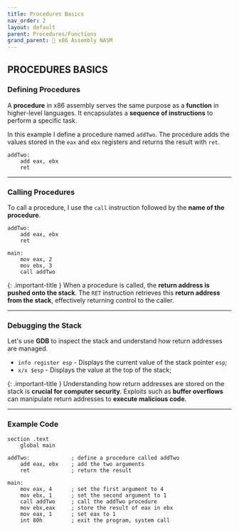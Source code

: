 ```yaml
---
title: Procedures Basics
nav_order: 2
layout: default
parent: Procedures/Functions
grand_parent: 🔲 x86 Assembly NASM
---
```


## **PROCEDURES BASICS**

### **Defining Procedures**

A **procedure** in x86 assembly serves the same purpose as a **function** in higher-level languages. It encapsulates a **sequence of instructions** to perform a specific task.

In this example I define a procedure named `addTwo`. The procedure adds the values stored in the `eax` and `ebx` registers and returns the result with `ret`.

```
addTwo:
    add eax, ebx
    ret
```

----

### **Calling Procedures**

To call a procedure, I use the `call` instruction followed by the **name of the procedure**.

```
addTwo:
    add eax, ebx
    ret

main:
    mov eax, 2
    mov ebx, 3
    call addTwo
```

{: .important-title }
When a procedure is called, the **return address is pushed onto the stack**. The `RET` instruction retrieves this **return address from the stack**, effectively returning control to the caller.

----

### **Debugging the Stack**

Let's use **GDB** to inspect the stack and understand how return addresses are managed. 

- `info register esp` - Displays the current value of the stack pointer `esp`;
- `x/x $esp` - Displays the value at the top of the stack;

{: .important-title }
Understanding how return addresses are stored on the stack is **crucial for computer security**. Exploits such as **buffer overflows** can manipulate return addresses to **execute malicious code**.

----

### **Example Code**

```
section .text
    global main

addTwo:             ; define a procedure called addTwo
    add eax, ebx    ; add the two arguments
    ret             ; return the result

main:
    mov eax, 4      ; set the first argument to 4
    mov ebx, 1      ; set the second argument to 1
    call addTwo     ; call the addTwo procedure
    mov ebx,eax     ; store the result of eax in ebx
    mov eax, 1      ; set eax to 1
    int 80h         ; exit the program, system call
```